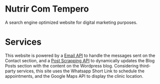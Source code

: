 # Nutrir Com Tempero

A search engine optimized website for digital marketing purposes.

# Services

This website is powered by a [Email API](https://github.com/arthurcerveira/Email-Bot) to handle the messages sent on the Contact section, and a [Post Scrapping API](https://github.com/arthurcerveira/Nutrir-Com-Tempero/tree/master/posts-scrapping) to dynamically updates the Blog Posts section with the content on the Wordpress blog. Considering third-party services, this site uses the Whatsapp Short Link to schedule the appointments, and the Google Maps API to display the clinic location.
